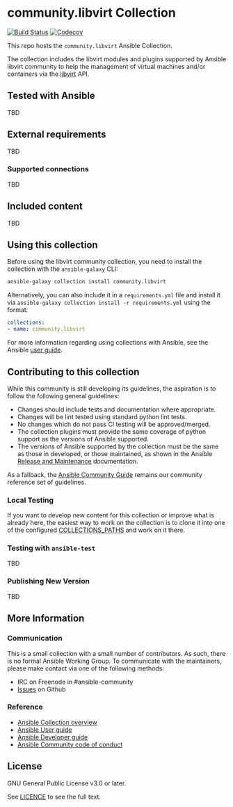 # community.libvirt Collection
[![Build Status](
https://dev.azure.com/ansible/community.libvirt/_apis/build/status/CI?branchName=main)](https://dev.azure.com/ansible/community.libvirt/_build?definitionId=27)
[![Codecov](https://img.shields.io/codecov/c/github/ansible-collections/community.libvirt)](https://codecov.io/gh/ansible-collections/community.libvirt)

This repo hosts the `community.libvirt` Ansible Collection.

The collection includes the libvirt modules and plugins supported by Ansible
libvirt community to help the management of virtual machines and/or containers
via the [libvirt][1] API.

[1]: https://libvirt.org/

## Tested with Ansible
<!-- List the versions of Ansible the collection has been tested with. Must match what is in galaxy.yml. -->
TBD

## External requirements
<!-- List any external resources the collection depends on, for example minimum versions of an OS, libraries, or utilities. Do not list other Ansible collections here. -->
TBD

### Supported connections
<!-- Optional. If your collection supports only specific connection types (such as HTTPAPI, netconf, or others), list them here. -->
TBD

## Included content
<!-- Galaxy will eventually list the module docs within the UI, but until that is ready, you may need to either describe your plugins etc here, or point to an external docsite to cover that information. -->
TBD

## Using this collection
<!--Include some quick examples that cover the most common use cases for your collection content. -->

Before using the libvirt community collection, you need to install the
collection with the `ansible-galaxy` CLI:

```bash
ansible-galaxy collection install community.libvirt
```

Alternatively, you can also include it in a `requirements.yml` file and
install it via `ansible-galaxy collection install -r requirements.yml` using
the format:

```yaml
collections:
- name: community.libvirt
```

For more information regarding using collections with Ansible, see the Ansible
[user guide][3].

[3]: https://docs.ansible.com/ansible/latest/user_guide/collections_using.html

## Contributing to this collection
<!--Describe how the community can contribute to your collection. At a minimum, include how and where users can create issues to report problems or request features for this collection.  List contribution requirements, including preferred workflows and necessary testing, so you can benefit from community PRs. -->

While this community is still developing its guidelines, the aspiration is to
follow the following general guidelines:

- Changes should include tests and documentation where appropriate.
- Changes will be lint tested using standard python lint tests.
- No changes which do not pass CI testing will be approved/merged.
- The collection plugins must provide the same coverage of python support as
  the versions of Ansible supported.
- The versions of Ansible supported by the collection must be the same as
  those in developed, or those maintained, as shown in the Ansible [Release
  and Maintenance][4] documentation.

[4]: https://docs.ansible.com/ansible/latest/reference_appendices/release_and_maintenance.html

As a fallback, the [Ansible Community Guide][5] remains our community
reference set of guidelines.

[5]: https://docs.ansible.com/ansible/latest/community/index.html

### Local Testing

If you want to develop new content for this collection or improve what is
already here, the easiest way to work on the collection is to clone it into
one of the configured [COLLECTIONS_PATHS][2] and work on it there.

[2]:  https://docs.ansible.com/ansible/latest/reference_appendices/config.html#collections-paths

### Testing with `ansible-test`

TBD

### Publishing New Version

TBD

## More Information
<!-- List out where the user can find additional information, such as working group meeting times, slack/IRC channels, or documentation for the product this collection automates. -->

### Communication

This is a small collection with a small number of contributors. As such, there
is no formal Ansible Working Group. To communicate with the maintainers, please
make contact via one of the following methods:

- IRC on Freenode in #ansible-community
- [Issues](https://github.com/ansible-collections/libvirt/issues) on Github

### Reference

- [Ansible Collection overview](https://github.com/ansible-collections/overview)
- [Ansible User guide](https://docs.ansible.com/ansible/latest/user_guide/index.html)
- [Ansible Developer guide](https://docs.ansible.com/ansible/latest/dev_guide/index.html)
- [Ansible Community code of conduct](https://docs.ansible.com/ansible/latest/community/code_of_conduct.html)

## License
<!-- Include the appropriate license information here and a pointer to the full licensing details. If the collection contains modules migrated from the ansible/ansible repo, you must use the same license that existed in the ansible/ansible repo. See the GNU license example below. -->

GNU General Public License v3.0 or later.

See [LICENCE](https://www.gnu.org/licenses/gpl-3.0.txt) to see the full text.
